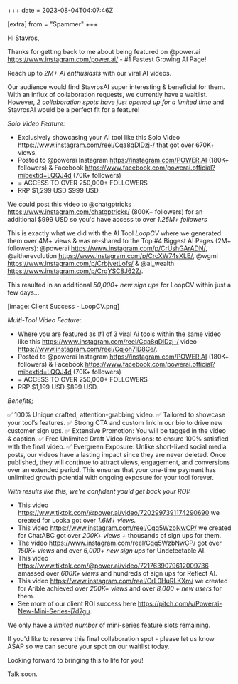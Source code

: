+++
date = 2023-08-04T04:07:46Z

[extra]
from = "Spammer"
+++

Hi Stavros,

Thanks for getting back to me about being featured on @power.ai
<https://www.instagram.com/power.ai/> - #1 Fastest Growing AI Page!

Reach up to *2M+* *AI enthusiasts* with our viral AI videos.

Our audience would find StavrosAI super interesting & beneficial for them.
With an influx of collaboration requests, we currently have a waitlist.
However, *2 collaboration spots have just opened up for a limited time*
and StavrosAI would be a perfect fit for a feature!

*Solo Video Feature:*

   - Exclusively showcasing your AI tool like this Solo Video
   <https://www.instagram.com/reel/Cqa8qDlDzj-/> that got over 670K+ views.
   - Posted to @powerai Instagram <https://instagram.com/POWER.AI> (180K+
   followers) & Facebook
   <https://www.facebook.com/powerai.official?mibextid=LQQJ4d> (70K+
   followers)
   - = ACCESS TO OVER 250,000+ FOLLOWERS
   - RRP $1,299 USD $999 USD.

We could post this video to @chatgptricks
<https://www.instagram.com/chatgptricks/> (800K+ followers) for an
additional $999 USD so you'd have access to over *1.25M+ followers*

This is exactly what we did with the AI Tool *LoopCV* where we generated
them over 4M+ views & was re-shared to the Top #4 Biggest AI Pages (2M+
followers): @powerai <https://www.instagram.com/p/CrUshGArADN/>,
@aitherevolution <https://www.instagram.com/p/CrcXW74sXLE/>, @wgmi
<https://www.instagram.com/p/CrbjvetLofs/> & @ai_wealth
<https://www.instagram.com/p/CrgYSC8J62Z/>.

This resulted in an additional *50,000+ new sign ups* for LoopCV within
just a few days...

[image: Client Success - LoopCV.png]

*Multi-Tool Video Feature:*

   - Where you are featured as #1 of 3 viral Ai tools within the same video
   like this <https://www.instagram.com/reel/Cqa8qDlDzj-/> video
   <https://www.instagram.com/reel/Cqjoh7lD8Ce/>.
   - Posted to @powerai Instagram <https://instagram.com/POWER.AI> (180K+
   followers) & Facebook
   <https://www.facebook.com/powerai.official?mibextid=LQQJ4d> (70K+
   followers)
   - = ACCESS TO OVER 250,000+ FOLLOWERS
   - RRP $1,199 USD $899 USD.

*Benefits;*

✅ 100% Unique crafted, attention-grabbing video.
✅ Tailored to showcase your tool’s features.
✅ Strong CTA and custom link in our bio to drive new customer sign ups.
✅ Extensive Promotion: You will be tagged in the video & caption.
✅ Free Unlimited Draft Video Revisions: to ensure 100% satisfied with the
final video.
✅ Evergreen Exposure: Unlike short-lived social media posts, our videos
have a lasting impact since they are never deleted. Once published, they
will continue to attract views, engagement, and conversions over an
extended period. This ensures that your one-time payment has unlimited
growth potential with ongoing exposure for your tool forever.

*With results like this, we're confident you'd get back your ROI:*

   - This video <https://www.tiktok.com/@power.ai/video/7202997391174290690> we
   created for Looka got over *1.6M+ views.*
   - This video <https://www.instagram.com/reel/Cqq5WzbNwCP/> we created
   for ChatABC got over *200K+ views +* thousands of sign ups for them.
   - The video <https://www.instagram.com/reel/Cqq5WzbNwCP/> got over *150K+
   views* and over *6,000+ new sign ups* for Undetectable AI.
   - This video <https://www.tiktok.com/@power.ai/video/7217639079612009736>
   amassed over *600K+ views* and hundreds of sign ups for Reflect AI.
   - This video <https://www.instagram.com/reel/CrL0HuRLKXm/> we created
   for Arible achieved over *200K+ views* and over *8,000 + new users* for
   them.
   - See more of our client ROI success here
   <https://pitch.com/v/Powerai-New-Mini-Series-j7d7gu>.

We only have a *limited number* of mini-series feature slots remaining.

If you'd like to reserve this final collaboration spot - please let us know
ASAP so we can secure your spot on our waitlist today.

Looking forward to bringing this to life for you!

Talk soon.
